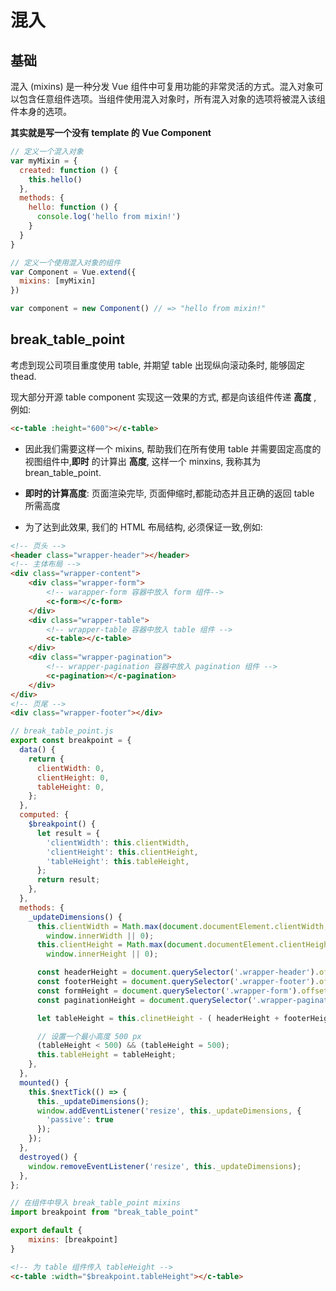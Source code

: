 # 混入

## 基础

混入 (mixins) 是一种分发 Vue 组件中可复用功能的非常灵活的方式。混入对象可以包含任意组件选项。当组件使用混入对象时，所有混入对象的选项将被混入该组件本身的选项。

**其实就是写一个没有 template 的 Vue Component**

```js
// 定义一个混入对象
var myMixin = {
  created: function () {
    this.hello()
  },
  methods: {
    hello: function () {
      console.log('hello from mixin!')
    }
  }
}

// 定义一个使用混入对象的组件
var Component = Vue.extend({
  mixins: [myMixin]
})

var component = new Component() // => "hello from mixin!"
```

## break_table_point

考虑到现公司项目重度使用 table, 并期望 table 出现纵向滚动条时, 能够固定 thead.

现大部分开源 table component 实现这一效果的方式, 都是向该组件传递 **高度** , 例如:

```html
<c-table :height="600"></c-table>
```

- 因此我们需要这样一个 mixins, 帮助我们在所有使用 table 并需要固定高度的视图组件中,**即时** 的计算出 **高度**, 这样一个 minxins, 我称其为 brean_table_point.

- **即时的计算高度**: 页面渲染完毕, 页面伸缩时,都能动态并且正确的返回 table 所需高度

- 为了达到此效果, 我们的 HTML 布局结构, 必须保证一致,例如:

```html
<!-- 页头 -->
<header class="wrapper-header"></header>
<!-- 主体布局 -->
<div class="wrapper-content">
    <div class="wrapper-form">
        <!-- warapper-form 容器中放入 form 组件-->
        <c-form></c-form>
    </div>
    <div class="wrapper-table">
        <!-- wrapper-table 容器中放入 table 组件 -->
        <c-table></c-table>
    </div>
    <div class="wrapper-pagination">
        <!-- wrapper-pagination 容器中放入 pagination 组件 -->
        <c-pagination></c-pagination>
    </div>
</div>
<!-- 页尾 -->
<div class="wrapper-footer"></div>
```

```js
// break_table_point.js
export const breakpoint = {
  data() {
    return {
      clientWidth: 0,
      clientHeight: 0,
      tableHeight: 0,
    };
  },
  computed: {
    $breakpoint() {
      let result = {
        'clientWidth': this.clientWidth,
        'clientHeight': this.clientHeight,
        'tableHeight': this.tableHeight,
      };
      return result;
    },
  },
  methods: {
    _updateDimensions() {
      this.clientWidth = Math.max(document.documentElement.clientWidth,
        window.innerWidth || 0);
      this.clientHeight = Math.max(document.documentElement.clientHeight,
        window.innerHeight || 0);

      const headerHeight = document.querySelector('.wrapper-header').offsetHeight
      const footerHeight = document.querySelector('.wrapper-footer').offsetHeight
      const formHeight = document.querySelector('.wrapper-form').offsetHeight
      const paginationHeight = document.querySelector('.wrapper-pagination').offsetHeight

      let tableHeight = this.clinetHeight - ( headerHeight + footerHeight + formHeight + paginationHeight)

      // 设置一个最小高度 500 px
      (tableHeight < 500) && (tableHeight = 500);
      this.tableHeight = tableHeight;
    },
  },
  mounted() {
    this.$nextTick(() => {
      this._updateDimensions();
      window.addEventListener('resize', this._updateDimensions, {
        'passive': true
      });
    });
  },
  destroyed() {
    window.removeEventListener('resize', this._updateDimensions);
  },
};
```

```js
// 在组件中导入 break_table_point mixins
import breakpoint from "break_table_point"

export default {
    mixins: [breakpoint]
}
```

```html
<!-- 为 table 组件传入 tableHeight -->
<c-table :width="$breakpoint.tableHeight"></c-table>
```